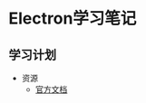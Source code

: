 # Electron学习笔记

## 学习计划

* 资源
    - [官方文档](https://github.com/electron/electron/tree/master/docs-translations/zh-CN)


